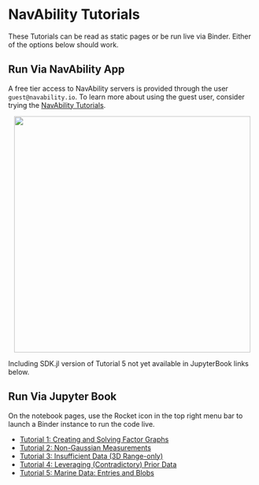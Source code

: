 # NavAbility Tutorials

These Tutorials can be read as static pages or be run live via Binder.  Either of the options below should work.
## Run Via NavAbility App

A free tier access to NavAbility servers is provided through the user `guest@navability.io`.  To learn more about using the guest user, consider trying the [NavAbility Tutorials](https://app.navability.io/get-started/tutorials).

<a href="https://app.navability.io/get-started/tutorials"><p align="center">
<img src="https://user-images.githubusercontent.com/6412556/218645925-4fa31c70-8c93-49d8-a43d-f18ffde5e28f.png" width="480px" border="0" />
</p></a>

Including SDK.jl version of Tutorial 5 not yet available in JupyterBook links below.

## Run Via Jupyter Book

On the notebook pages, use the Rocket icon in the top right menu bar to launch a Binder instance to run the code live.

- [Tutorial 1: Creating and Solving Factor Graphs](sdkpynb:python/navability-sdk/icra-1-simple)
- [Tutorial 2: Non-Gaussian Measurements](sdkpynb:python/navability-sdk/icra-2-nongaussian)
- [Tutorial 3: Insufficient Data (3D Range-only)](sdkpynb:python/navability-sdk/icra-3-rangeonly)
- [Tutorial 4: Leveraging (Contradictory) Prior Data](sdkpynb:python/navability-sdk/icra-4-contradictorydata)
- [Tutorial 5: Marine Data: Entries and Blobs](sdkpynb:python/navability-sdk/icra-5-marineexample)

